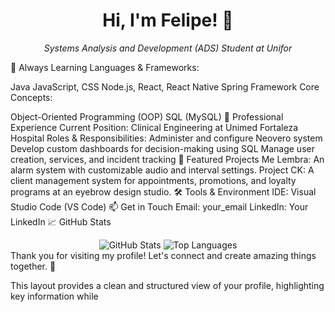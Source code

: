 <h1 align="center">Hi, I'm Felipe! 👋</h1>
<p align="center">
  <i>Systems Analysis and Development (ADS) Student at Unifor</i>
</p>
🌱 Always Learning
Languages & Frameworks:

Java
JavaScript, CSS
Node.js, React, React Native
Spring Framework
Core Concepts:

Object-Oriented Programming (OOP)
SQL (MySQL)
💼 Professional Experience
Current Position: Clinical Engineering at Unimed Fortaleza Hospital
Roles & Responsibilities:
Administer and configure Neovero system
Develop custom dashboards for decision-making using SQL
Manage user creation, services, and incident tracking
🚀 Featured Projects
Me Lembra: An alarm system with customizable audio and interval settings.
Project CK: A client management system for appointments, promotions, and loyalty programs at an eyebrow design studio.
🛠️ Tools & Environment
IDE: Visual Studio Code (VS Code)
📫 Get in Touch
Email: your_email
LinkedIn: Your LinkedIn
📈 GitHub Stats
<div align="center">
  <img src="https://github-readme-stats.vercel.app/api?username=your_username&show_icons=true&theme=dark" alt="GitHub Stats" />
  <img src="https://github-readme-stats.vercel.app/api/top-langs/?username=your_username&layout=compact&theme=dark" alt="Top Languages" />
</div>
Thank you for visiting my profile! Let's connect and create amazing things together. 🚀

This layout provides a clean and structured view of your profile, highlighting key information while 

